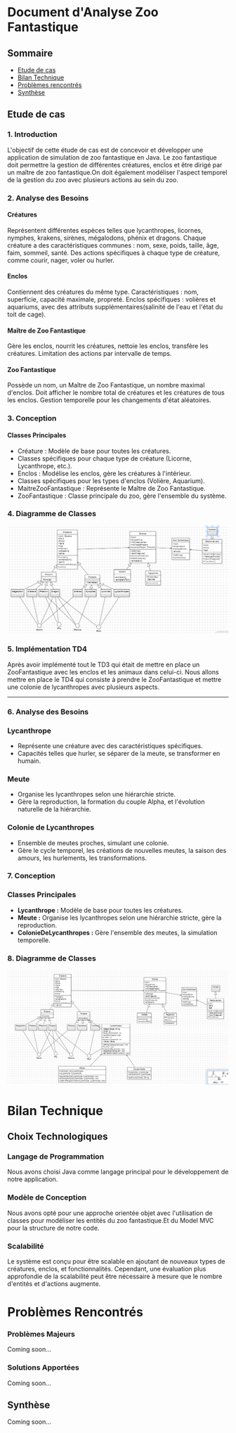 
# Document d'Analyse Zoo Fantastique

## Sommaire

- [Etude de cas](#etude-de-cas)
- [Bilan Technique](#bilan-technique)
- [Problèmes rencontrés](#problemes-rencontres)
- [Synthèse](#synthese)


## Etude de cas

### 1. Introduction

L'objectif de cette étude de cas est de concevoir et développer une application de simulation de zoo fantastique en Java. Le zoo fantastique doit permettre la gestion de différentes créatures, enclos et être dirigé par un maître de zoo fantastique.On doit également modéliser l'aspect temporel de la gestion du zoo avec plusieurs actions au sein du zoo.

### 2. Analyse des Besoins

#### Créatures
Représentent différentes espèces telles que lycanthropes, licornes, nymphes, krakens, sirènes, mégalodons, phénix et dragons.
Chaque créature a des caractéristiques communes : nom, sexe, poids, taille, âge, faim, sommeil, santé.
Des actions spécifiques à chaque type de créature, comme courir, nager, voler ou hurler.

#### Enclos
Contiennent des créatures du même type.
Caractéristiques : nom, superficie, capacité maximale, propreté.
Enclos spécifiques : volières et aquariums, avec des attributs supplémentaires(salinité de l'eau et l'état du toit de cage).

#### Maître de Zoo Fantastique
Gère les enclos, nourrit les créatures, nettoie les enclos, transfère les créatures.
Limitation des actions par intervalle de temps.

#### Zoo Fantastique
Possède un nom, un Maître de Zoo Fantastique, un nombre maximal d'enclos.
Doit afficher le nombre total de créatures et les créatures de tous les enclos.
Gestion temporelle pour les changements d'état aléatoires.

### 3. Conception

#### Classes Principales
- Créature : Modèle de base pour toutes les créatures.
- Classes spécifiques pour chaque type de créature (Licorne, Lycanthrope, etc.).
- Enclos : Modélise les enclos, gère les créatures à l'intérieur.
- Classes spécifiques pour les types d'enclos (Volière, Aquarium).
- MaitreZooFantastique : Représente le Maître de Zoo Fantastique.
- ZooFantastique : Classe principale du zoo, gère l'ensemble du système.

### 4. Diagramme de Classes
 ![image de notre UML](Zoofantastique.png)

### 5. Implémentation TD4

Après avoir implémenté tout le TD3 qui était de mettre en place un ZooFantastique avec les enclos et les animaux dans celui-ci. Nous allons mettre en place le TD4 qui consiste à prendre le ZooFantastique et mettre une colonie de lycanthropes avec plusieurs aspects.

---

### 6. Analyse des Besoins

### Lycanthrope

- Représente une créature avec des caractéristiques spécifiques.
- Capacités telles que hurler, se séparer de la meute, se transformer en humain.

### Meute

- Organise les lycanthropes selon une hiérarchie stricte.
- Gère la reproduction, la formation du couple Alpha, et l'évolution naturelle de la hiérarchie.

### Colonie de Lycanthropes

- Ensemble de meutes proches, simulant une colonie.
- Gère le cycle temporel, les créations de nouvelles meutes, la saison des amours, les hurlements, les transformations.

### 7. Conception

### Classes Principales

- **Lycanthrope :** Modèle de base pour toutes les créatures.
- **Meute :** Organise les lycanthropes selon une hiérarchie stricte, gère la reproduction.
- **ColonieDeLycanthropes :** Gère l'ensemble des meutes, la simulation temporelle.

### 8. Diagramme de Classes
![image de notre UML sur les colonies](Zoo2.png)

# Bilan Technique 

## Choix Technologiques

### Langage de Programmation

Nous avons choisi Java comme langage principal pour le développement de notre application.

### Modèle de Conception

Nous avons opté pour une approche orientée objet avec l'utilisation de classes pour modéliser les entités du zoo fantastique.Et du Model MVC pour la structure de notre code.

### Scalabilité

Le système est conçu pour être scalable en ajoutant de nouveaux types de créatures, enclos, et fonctionnalités. Cependant, une évaluation plus approfondie de la scalabilité peut être nécessaire à mesure que le nombre d'entités et d'actions augmente.

# Problèmes Rencontrés

### Problèmes Majeurs

Coming soon...

### Solutions Apportées

Coming soon...

## Synthèse
Coming soon...
